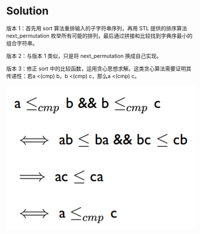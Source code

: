 # Solution

版本 1：首先用 sort 算法重排输入的子字符串序列，再用 STL 提供的排序算法 next_permutation 枚举所有可能的排列，最后通过拼接和比较找到字典序最小的组合字符串。

版本 2：与版本 1 类似，只是将 next_permutation 换成自己实现。

版本 3：修正 sort 中的比较函数，运用贪心思想求解。这类贪心算法需要证明其传递性：若a <(cmp) b，b <(cmp) c，那么a <(cmp) c。

![proof](./proof.png)
